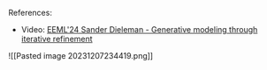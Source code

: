References:
- Video: [EEML'24 Sander Dieleman - Generative modeling through iterative refinement](https://www.youtube.com/watch?v=9BHQvQlsVdE)


![[Pasted image 20231207234419.png]]